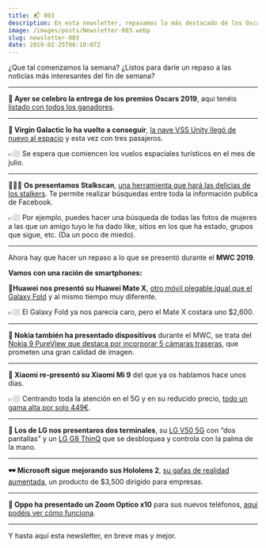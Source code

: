 ```yaml
---
title: 📬 003
description: En esta newsletter, repasamos lo más destacado de los Oscars 2019, Virgin Galactic, Stalkscan, MWC 2019 y más.
image: /images/posts/Newsletter-003.webp
slug: newsletter-003
date: 2019-02-25T06:10:07Z
---
```


¿Que tal comenzamos la semana?
¿Listos para darle un repaso a las noticias más interesantes del fin de semana?

---

**🎥 Ayer se celebro la entrega de los premios Oscars 2019**, aqui tenéis [listado con todos los ganadores](http://event.squarespace-mail.com/?a=18713&m=5c702e433290a00001f3ea6b&n=5c7386ad63be840001238de0&s=151000000708209&u=https%3a%2f%2foscar.go.com%2fwinners%3fss_source%3dsscampaigns%26ss_campaign_id%3d5c702e433290a00001f3ea6b%26ss_email_id%3d5c7386ad63be840001238de0%26ss_campaign_name%3dNewsletter%2b%2523003%2b-%2bOscars%252C%2bviajes%2bespaciales%2by%2bla%2bMWC%2b2019.%26ss_campaign_sent_date%3d2019-02-25T06%253A10%253A07Z&t=&e=nerina1986%40gmail.com&h=3d25232f).

---

**🚀 Virgin Galactic lo ha vuelto a conseguir**, [la nave VSS Unity llegó de nuevo al espacio](http://event.squarespace-mail.com/?a=18713&m=5c702e433290a00001f3ea6b&n=5c7386ad63be840001238de0&s=151000000708209&u=https%3a%2f%2fwww.virgingalactic.com%2farticles%2fvirgin-galactic-makes-space-for-second-time-in-ten-weeks-with-three-on-board%3fss_source%3dsscampaigns%26ss_campaign_id%3d5c702e433290a00001f3ea6b%26ss_email_id%3d5c7386ad63be840001238de0%26ss_campaign_name%3dNewsletter%2b%2523003%2b-%2bOscars%252C%2bviajes%2bespaciales%2by%2bla%2bMWC%2b2019.%26ss_campaign_sent_date%3d2019-02-25T06%253A10%253A07Z&t=&e=nerina1986%40gmail.com&h=17801fdb) y esta vez con tres pasajeros.

👉🏼 Se espera que comiencen los vuelos espaciales turísticos en el mes de julio.

---

👨🏻‍💻 **Os presentamos Stalkscan**, [una herramienta que hará las delicias de los stalkers](http://event.squarespace-mail.com/?a=18713&m=5c702e433290a00001f3ea6b&n=5c7386ad63be840001238de0&s=151000000708209&u=https%3a%2f%2fstalkscan.com%3fss_source%3dsscampaigns%26ss_campaign_id%3d5c702e433290a00001f3ea6b%26ss_email_id%3d5c7386ad63be840001238de0%26ss_campaign_name%3dNewsletter%2b%2523003%2b-%2bOscars%252C%2bviajes%2bespaciales%2by%2bla%2bMWC%2b2019.%26ss_campaign_sent_date%3d2019-02-25T06%253A10%253A07Z&t=&e=nerina1986%40gmail.com&h=7966073b). Te permite realizar búsquedas entre toda la información publica de Facebook.

👉🏼 Por ejemplo, puedes hacer una búsqueda de todas las fotos de mujeres a las que un amigo tuyo le ha dado like, sitios en los que ha estado, grupos que sigue, etc. (Da un poco de miedo).

---

Ahora hay que hacer un repaso a lo que se presentó durante el **MWC 2019**.

**Vamos con una ración de smartphones:**

**📱Huawei nos presentó su Huawei Mate X**, [otro móvil plegable igual que el Galaxy Fold](http://event.squarespace-mail.com/?a=18713&m=5c702e433290a00001f3ea6b&n=5c7386ad63be840001238de0&s=151000000708209&u=https%3a%2f%2fconsumer.huawei.com%2fen%2fphones%2fmate-x%2f%3fic_medium%3dhwdc%26ic_source%3dcorp_banner1_matex%26ss_source%3dsscampaigns%26ss_campaign_id%3d5c702e433290a00001f3ea6b%26ss_email_id%3d5c7386ad63be840001238de0%26ss_campaign_name%3dNewsletter%2b%2523003%2b-%2bOscars%252C%2bviajes%2bespaciales%2by%2bla%2bMWC%2b2019.%26ss_campaign_sent_date%3d2019-02-25T06%253A10%253A07Z&t=&e=nerina1986%40gmail.com&h=44464648) y al mismo tiempo muy diferente.

👉🏼 El Galaxy Fold ya nos parecía caro, pero el Mate X costara uno $2,600.

---

**📱 Nokia también ha presentado dispositivos** durante el MWC, se trata del [Nokia 9 PureView que destaca por incorporar 5 cámaras traseras](http://event.squarespace-mail.com/?a=18713&m=5c702e433290a00001f3ea6b&n=5c7386ad63be840001238de0&s=151000000708209&u=https%3a%2f%2fwww.nokia.com%2fphones%2fen_int%2fnokia-9-pureview%3fss_source%3dsscampaigns%26ss_campaign_id%3d5c702e433290a00001f3ea6b%26ss_email_id%3d5c7386ad63be840001238de0%26ss_campaign_name%3dNewsletter%2b%2523003%2b-%2bOscars%252C%2bviajes%2bespaciales%2by%2bla%2bMWC%2b2019.%26ss_campaign_sent_date%3d2019-02-25T06%253A10%253A07Z&t=&e=nerina1986%40gmail.com&h=4a3b75fe), que prometen una gran calidad de imagen.

---

**📱 Xiaomi re-presentó su Xiaomi Mi 9** del que ya os hablamos hace unos días.

👉🏼 Centrando toda la atención en el 5G y en su reducido precio, [todo un gama alta por solo 449€](http://event.squarespace-mail.com/?a=18713&m=5c702e433290a00001f3ea6b&n=5c7386ad63be840001238de0&s=151000000708209&u=https%3a%2f%2fevent.mi.com%2fes%2fmi-9%2fpre-order%3fss_source%3dsscampaigns%26ss_campaign_id%3d5c702e433290a00001f3ea6b%26ss_email_id%3d5c7386ad63be840001238de0%26ss_campaign_name%3dNewsletter%2b%2523003%2b-%2bOscars%252C%2bviajes%2bespaciales%2by%2bla%2bMWC%2b2019.%26ss_campaign_sent_date%3d2019-02-25T06%253A10%253A07Z&t=&e=nerina1986%40gmail.com&h=164ec7a5).

---

**📱 Los de LG nos presentaros dos terminales**, su [LG V50 5G](http://event.squarespace-mail.com/?a=18713&m=5c702e433290a00001f3ea6b&n=5c7386ad63be840001238de0&s=151000000708209&u=https%3a%2f%2fwww.lg.com%2fus%2fmobile-phones%2fv50-thinq-5g%3fss_source%3dsscampaigns%26ss_campaign_id%3d5c702e433290a00001f3ea6b%26ss_email_id%3d5c7386ad63be840001238de0%26ss_campaign_name%3dNewsletter%2b%2523003%2b-%2bOscars%252C%2bviajes%2bespaciales%2by%2bla%2bMWC%2b2019.%26ss_campaign_sent_date%3d2019-02-25T06%253A10%253A07Z&t=&e=nerina1986%40gmail.com&h=2f228ce5) con “dos pantallas” y un [LG G8 ThinQ](http://event.squarespace-mail.com/?a=18713&m=5c702e433290a00001f3ea6b&n=5c7386ad63be840001238de0&s=151000000708209&u=https%3a%2f%2fwww.lg.com%2fus%2fmobile-phones%2fg8-thinq%3fss_source%3dsscampaigns%26ss_campaign_id%3d5c702e433290a00001f3ea6b%26ss_email_id%3d5c7386ad63be840001238de0%26ss_campaign_name%3dNewsletter%2b%2523003%2b-%2bOscars%252C%2bviajes%2bespaciales%2by%2bla%2bMWC%2b2019.%26ss_campaign_sent_date%3d2019-02-25T06%253A10%253A07Z&t=&e=nerina1986%40gmail.com&h=8b05fa79) que se desbloquea y controla con la palma de la mano.

---

**🕶 Microsoft sigue mejorando sus Hololens 2**, [su gafas de realidad aumentada](http://event.squarespace-mail.com/?a=18713&m=5c702e433290a00001f3ea6b&n=5c7386ad63be840001238de0&s=151000000708209&u=https%3a%2f%2fwww.microsoft.com%2fen-us%2fhololens%3fss_source%3dsscampaigns%26ss_campaign_id%3d5c702e433290a00001f3ea6b%26ss_email_id%3d5c7386ad63be840001238de0%26ss_campaign_name%3dNewsletter%2b%2523003%2b-%2bOscars%252C%2bviajes%2bespaciales%2by%2bla%2bMWC%2b2019.%26ss_campaign_sent_date%3d2019-02-25T06%253A10%253A07Z&t=&e=nerina1986%40gmail.com&h=c30bb4f4), un producto de $3,500 dirigido para empresas.

---

**📸 Oppo ha presentado un Zoom Optico x10** para sus nuevos teléfonos, [aqui podéis ver cómo funciona](http://event.squarespace-mail.com/?a=18713&m=5c702e433290a00001f3ea6b&n=5c7386ad63be840001238de0&s=151000000708209&u=https%3a%2f%2fwww.oppo.com%2fen%2fevents%2finnovation-event-2019%2f10X_en.html%3fss_source%3dsscampaigns%26ss_campaign_id%3d5c702e433290a00001f3ea6b%26ss_email_id%3d5c7386ad63be840001238de0%26ss_campaign_name%3dNewsletter%2b%2523003%2b-%2bOscars%252C%2bviajes%2bespaciales%2by%2bla%2bMWC%2b2019.%26ss_campaign_sent_date%3d2019-02-25T06%253A10%253A07Z&t=&e=nerina1986%40gmail.com&h=a5df95fd).

---

Y hasta aquí esta newsletter, en breve mas y mejor.
